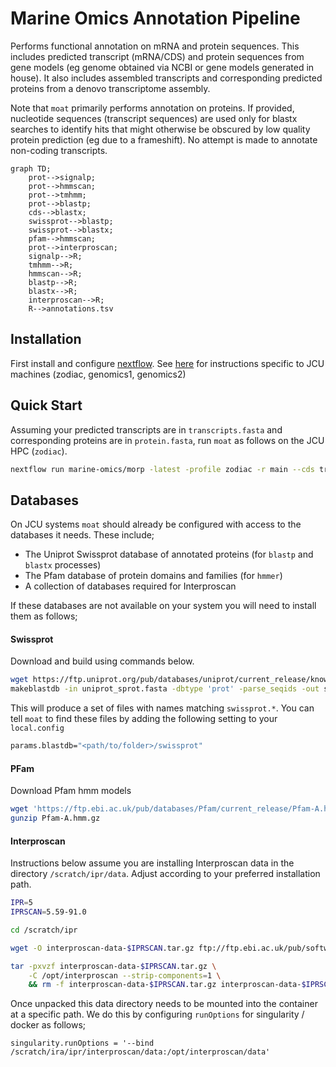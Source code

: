 # Marine Omics Annotation Pipeline

Performs functional annotation on mRNA and protein sequences.  This includes predicted transcript (mRNA/CDS) and protein sequences from gene models (eg genome obtained via NCBI or gene models generated in house). It also includes assembled transcripts and corresponding predicted proteins from a denovo transcriptome assembly. 

Note that `moat` primarily performs annotation on proteins.  If provided, nucleotide sequences (transcript sequences) are used only for blastx searches to identify hits that might otherwise be obscured by low quality protein prediction (eg due to a frameshift). No attempt is made to annotate non-coding transcripts. 

```mermaid
graph TD;
	prot-->signalp;
	prot-->hmmscan;
	prot-->tmhmm;
	prot-->blastp;
	cds-->blastx;
	swissprot-->blastp;
	swissprot-->blastx;
	pfam-->hmmscan;
	prot-->interproscan;
	signalp-->R;
	tmhmm-->R;
	hmmscan-->R;
	blastp-->R;
	blastx-->R;
	interproscan-->R;
	R-->annotations.tsv
```

## Installation

First install and configure [nextflow](https://www.nextflow.io/). See [here](https://gist.github.com/iracooke/bec2b24a86eb682f7d3055eea15e61aa) for instructions specific to JCU machines (zodiac, genomics1, genomics2)

## Quick Start

Assuming your predicted transcripts are in `transcripts.fasta` and corresponding proteins are in `protein.fasta`, run `moat` as follows on the JCU HPC (`zodiac`).

```bash
nextflow run marine-omics/morp -latest -profile zodiac -r main --cds transcripts.fasta --prot protein.fasta
```



##  Databases

On JCU systems `moat` should already be configured with access to the databases it needs. These include;

- The Uniprot Swissprot database of annotated proteins (for `blastp` and `blastx` processes)
- The Pfam database of protein domains and families (for `hmmer`)
- A collection of databases required for Interproscan

If these databases are not available on your system you will need to install them as follows;

#### Swissprot

Download and build using commands below.

```bash
wget https://ftp.uniprot.org/pub/databases/uniprot/current_release/knowledgebase/complete/uniprot_sprot.fasta.gz
makeblastdb -in uniprot_sprot.fasta -dbtype 'prot' -parse_seqids -out swissprot
```

This will produce a set of files with names matching `swissprot.*`.  You can tell `moat` to find these files by adding the following setting to your `local.config`

```bash
params.blastdb="<path/to/folder>/swissprot"
```

#### PFam

Download Pfam hmm models

```bash
wget 'https://ftp.ebi.ac.uk/pub/databases/Pfam/current_release/Pfam-A.hmm.gz'
gunzip Pfam-A.hmm.gz 
```

#### Interproscan

Instructions below assume you are installing Interproscan data in the directory `/scratch/ipr/data`. Adjust according to your preferred installation path.

```bash
IPR=5
IPRSCAN=5.59-91.0

cd /scratch/ipr

wget -O interproscan-data-$IPRSCAN.tar.gz ftp://ftp.ebi.ac.uk/pub/software/unix/iprscan/$IPR/$IPRSCAN/alt/interproscan-data-$IPRSCAN.tar.gz

tar -pxvzf interproscan-data-$IPRSCAN.tar.gz \
    -C /opt/interproscan --strip-components=1 \
    && rm -f interproscan-data-$IPRSCAN.tar.gz interproscan-data-$IPRSCAN.tar.gz.md5
```

Once unpacked this data directory needs to be mounted into the container at a specific path.  We do this by configuring `runOptions` for singularity / docker as follows;

```nextflow
singularity.runOptions = '--bind /scratch/ira/ipr/interproscan/data:/opt/interproscan/data'
```



